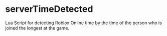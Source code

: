 # serverTimeDetected
Lua Script for detecting Roblox Online time by the time of the person who is joined the longest at the game.
